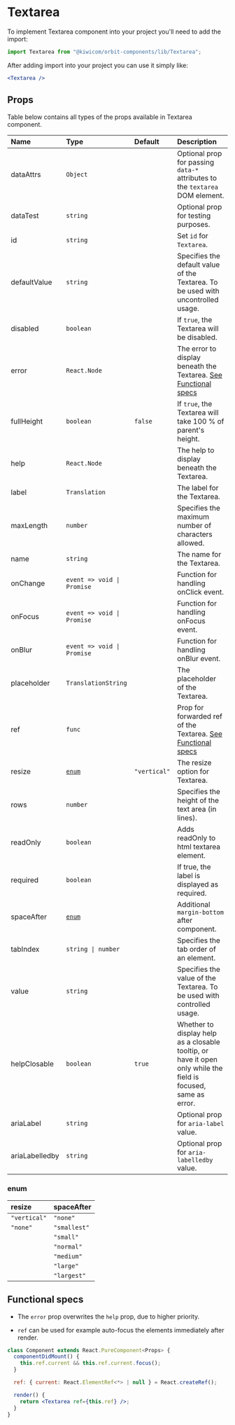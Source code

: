 # Textarea

To implement Textarea component into your project you'll need to add the import:

```jsx
import Textarea from "@kiwicom/orbit-components/lib/Textarea";
```

After adding import into your project you can use it simply like:

```jsx
<Textarea />
```

## Props

Table below contains all types of the props available in Textarea component.

| Name           | Type                       | Default      | Description                                                                                                    |
| :------------- | :------------------------- | :----------- | :------------------------------------------------------------------------------------------------------------- |
| dataAttrs      | `Object`                   |              | Optional prop for passing `data-*` attributes to the `textarea` DOM element.                                   |
| dataTest       | `string`                   |              | Optional prop for testing purposes.                                                                            |
| id             | `string`                   |              | Set `id` for `Textarea`.                                                                                       |
| defaultValue   | `string`                   |              | Specifies the default value of the Textarea. To be used with uncontrolled usage.                               |
| disabled       | `boolean`                  |              | If `true`, the Textarea will be disabled.                                                                      |
| error          | `React.Node`               |              | The error to display beneath the Textarea. [See Functional specs](#functional-specs)                           |
| fullHeight     | `boolean`                  | `false`      | If `true`, the Textarea will take 100 % of parent's height.                                                    |
| help           | `React.Node`               |              | The help to display beneath the Textarea.                                                                      |
| label          | `Translation`              |              | The label for the Textarea.                                                                                    |
| maxLength      | `number`                   |              | Specifies the maximum number of characters allowed.                                                            |
| name           | `string`                   |              | The name for the Textarea.                                                                                     |
| onChange       | `event => void \| Promise` |              | Function for handling onClick event.                                                                           |
| onFocus        | `event => void \| Promise` |              | Function for handling onFocus event.                                                                           |
| onBlur         | `event => void \| Promise` |              | Function for handling onBlur event.                                                                            |
| placeholder    | `TranslationString`        |              | The placeholder of the Textarea.                                                                               |
| ref            | `func`                     |              | Prop for forwarded ref of the Textarea. [See Functional specs](#functional-specs)                              |
| resize         | [`enum`](#enum)            | `"vertical"` | The resize option for Textarea.                                                                                |
| rows           | `number`                   |              | Specifies the height of the text area (in lines).                                                              |
| readOnly       | `boolean`                  |              | Adds readOnly to html textarea element.                                                                        |
| required       | `boolean`                  |              | If true, the label is displayed as required.                                                                   |
| spaceAfter     | [`enum`](#enum)            |              | Additional `margin-bottom` after component.                                                                    |
| tabIndex       | `string \| number`         |              | Specifies the tab order of an element.                                                                         |
| value          | `string`                   |              | Specifies the value of the Textarea. To be used with controlled usage.                                         |
| helpClosable   | `boolean`                  | `true`       | Whether to display help as a closable tooltip, or have it open only while the field is focused, same as error. |
| ariaLabel      | `string`                   |              | Optional prop for `aria-label` value.                                                                          |
| ariaLabelledby | `string`                   |              | Optional prop for `aria-labelledby` value.                                                                     |

### enum

| resize       | spaceAfter   |
| :----------- | :----------- |
| `"vertical"` | `"none"`     |
| `"none"`     | `"smallest"` |
|              | `"small"`    |
|              | `"normal"`   |
|              | `"medium"`   |
|              | `"large"`    |
|              | `"largest"`  |

## Functional specs

- The `error` prop overwrites the `help` prop, due to higher priority.

- `ref` can be used for example auto-focus the elements immediately after render.

```jsx
class Component extends React.PureComponent<Props> {
  componentDidMount() {
    this.ref.current && this.ref.current.focus();
  }

  ref: { current: React.ElementRef<*> | null } = React.createRef();

  render() {
    return <Textarea ref={this.ref} />;
  }
}
```
